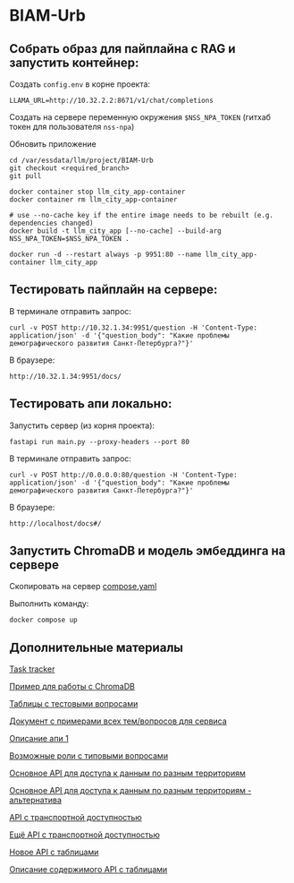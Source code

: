 # BIAM-Urb

## Собрать образ для пайплайна с RAG и запустить контейнер:

Создать `config.env` в корне проекта:
```
LLAMA_URL=http://10.32.2.2:8671/v1/chat/completions
```

Создать на сервере переменную окружения `$NSS_NPA_TOKEN` (гитхаб токен для пользователя `nss-npa`)

Обновить приложение
```
cd /var/essdata/llm/project/BIAM-Urb
git checkout <required_branch>
git pull

docker container stop llm_city_app-container
docker container rm llm_city_app-container

# use --no-cache key if the entire image needs to be rebuilt (e.g. dependencies changed)
docker build -t llm_city_app [--no-cache] --build-arg NSS_NPA_TOKEN=$NSS_NPA_TOKEN . 
 
docker run -d --restart always -p 9951:80 --name llm_city_app-container llm_city_app
```

## Тестировать пайплайн на сервере:

В терминале отправить запрос:
```
curl -v POST http://10.32.1.34:9951/question -H 'Content-Type: application/json' -d '{"question_body": "Какие проблемы демографического развития Санкт-Петербурга?"}'
```
В браузере:
```
http://10.32.1.34:9951/docs/
```

## Тестировать апи локально:

Запустить сервер (из корня проекта):
```
fastapi run main.py --proxy-headers --port 80
```

В терминале отправить запрос:
```
curl -v POST http://0.0.0.0:80/question -H 'Content-Type: application/json' -d '{"question_body": "Какие проблемы демографического развития Санкт-Петербурга?"}'
```
В браузере:
```
http://localhost/docs#/
```

## Запустить ChromaDB и модель эмбеддинга на сервере

Скопировать на сервер [compose.yaml](docker/chroma/compose.yaml)

Выполнить команду:
```
docker compose up
```

## Дополнительные материалы
[Task tracker](https://github.com/orgs/ITMO-NSS-team/projects/3)

[Пример для работы с ChromaDB](https://github.com/aimclub/stairs-rag)

[Таблицы с тестовыми вопросами](https://docs.google.com/spreadsheets/d/1FseP8q0kuRyUc4PJWUfR3yzFLmOi8bBplZRQ-H6F3WU/edit?gid=28598507)

[Документ с примерами всех тем/вопросов для сервиса](https://docs.google.com/document/d/1bZWENunwM2j2x67a4yRUagvw3-OiC4zz/edit?pli=1)

[Описание апи 1](https://docs.google.com/document/d/104Cznsoj9RL0iQsDFqz3RGIOYqQDEvZebI-ecmk0CpI/edit)

[Возможные роли с типовыми вопросами](https://docs.google.com/document/d/1DtBHCn04urr_7gJq_X0tQ-hD6yhVBdmj/edit)

[Основное API для доступа к данным по разным территориям](http://10.32.1.107:1244/swagger-ui/#/)

[Основное API для доступа к данным по разным территориям - альтернатива](https://main-api-new.idu.actcognitive.org/swagger-ui/#/)

[API с транспортной доступностью](http://10.32.1.65:5000/docs#/)

[Ещё API с транспортной доступностью](http://10.32.1.42:5000/docs#/)

[Новое API с таблицами](http://10.32.1.42/docs)

[Описание содержимого API с таблицами](https://niuitmo-my.sharepoint.com/:x:/g/personal/412499_niuitmo_ru/EcbagMIPX0BGoiPcPwXMJjsBnP1I0o4mndqqGVi54wmsoA?rtime=qcIb9LKZ3Eg)
